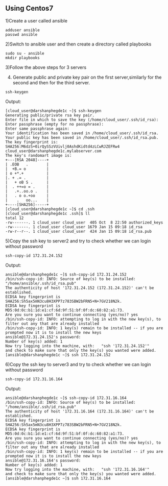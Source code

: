 
## Using Centos7

1)Create a user called ansible

```
adduser ansible
passwd ansible
```


2)Switch to ansible user and then create a directory called playbooks

```
sudo su - ansible
mkdir playbooks
```



3)Follow the above steps for 3 servers 



4) Generate public and private key pair on the first server,similarly for the second and then for the third server.


```
ssh-keygen
```


Output:

```
[cloud_user@darshanphegde1c ~]$ ssh-keygen
Generating public/private rsa key pair.
Enter file in which to save the key (/home/cloud_user/.ssh/id_rsa): 
Enter passphrase (empty for no passphrase): 
Enter same passphrase again: 
Your identification has been saved in /home/cloud_user/.ssh/id_rsa.
Your public key has been saved in /home/cloud_user/.ssh/id_rsa.pub.
The key fingerprint is:
SHA256:M6dzS+0irQySSzVUivlj0AshdKidtd4zLCwRJZEFRw4 cloud_user@darshanphegde1c.mylabserver.com
The key's randomart image is:
+---[RSA 2048]----+
| .EOB   .        |
|  +B.= o         |
| o +*.+          |
|. + .= .         |
|   + oB S .      |
|  . ++=o = .     |
|   .+..oo.o .    |
|   . o o.+oo     |
|    .   oo...    |
+----[SHA256]-----+
[cloud_user@darshanphegde1c ~]$ cd .ssh
[cloud_user@darshanphegde1c .ssh]$ ll
total 12
-rw-------. 1 cloud_user cloud_user  405 Oct  8 22:50 authorized_keys
-rw-------. 1 cloud_user cloud_user 1679 Jan 15 09:18 id_rsa
-rw-r--r--. 1 cloud_user cloud_user  424 Jan 15 09:18 id_rsa.pub
```


5)Copy the ssh key to server2 and try to check whether we can login without password

```
ssh-copy-id 172.31.24.152
```



Output:

```
ansible@darshanphegde1c ~]$ ssh-copy-id 172.31.24.152
/bin/ssh-copy-id: INFO: Source of key(s) to be installed: "/home/ansible/.ssh/id_rsa.pub"
The authenticity of host '172.31.24.152 (172.31.24.152)' can't be established.
ECDSA key fingerprint is SHA256:Sh5ax5mN3cu8H3XPP7z783SBW2bFRN5+N+7GV218N2k.
ECDSA key fingerprint is MD5:0d:0c:b1:1d:e1:cf:6d:9f:51:bf:0f:dc:60:82:a1:73.
Are you sure you want to continue connecting (yes/no)? yes
/bin/ssh-copy-id: INFO: attempting to log in with the new key(s), to filter out any that are already installed
/bin/ssh-copy-id: INFO: 1 key(s) remain to be installed -- if you are prompted now it is to install the new keys
ansible@172.31.24.152's password: 
Number of key(s) added: 1
Now try logging into the machine, with:   "ssh '172.31.24.152'"
and check to make sure that only the key(s) you wanted were added.
[ansible@darshanphegde1c ~]$ ssh 172.31.24.152
```


6)Copy the ssh key to server3 and try to check whether we can login without password

```
ssh-copy-id 172.31.16.164
```

Output:


```
ansible@darshanphegde1c ~]$ ssh-copy-id 172.31.16.164
/bin/ssh-copy-id: INFO: Source of key(s) to be installed: "/home/ansible/.ssh/id_rsa.pub"
The authenticity of host '172.31.16.164 (172.31.16.164)' can't be established.
ECDSA key fingerprint is SHA256:Sh5ax5mN3cu8H3XPP7z783SBW2bFRN5+N+7GV218N2k.
ECDSA key fingerprint is MD5:0d:0c:b1:1d:e1:cf:6d:9f:51:bf:0f:dc:60:82:a1:73.
Are you sure you want to continue connecting (yes/no)? yes
/bin/ssh-copy-id: INFO: attempting to log in with the new key(s), to filter out any that are already installed
/bin/ssh-copy-id: INFO: 1 key(s) remain to be installed -- if you are prompted now it is to install the new keys
ansible@172.31.16.164's password: 
Number of key(s) added: 1
Now try logging into the machine, with:   "ssh '172.31.16.164'"
and check to make sure that only the key(s) you wanted were added.
[ansible@darshanphegde1c ~]$ ssh 172.31.16.164
```
